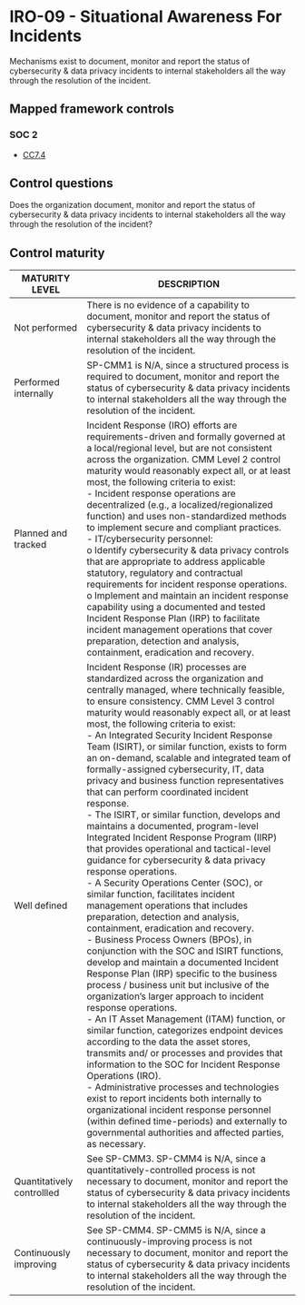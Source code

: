 # IRO-09 - Situational Awareness For Incidents
Mechanisms exist to document, monitor and report the status of cybersecurity & data privacy incidents to internal stakeholders all the way through the resolution of the incident.
## Mapped framework controls
### SOC 2
- [CC7.4](../soc2/cc74.md)
## Control questions
Does the organization document, monitor and report the status of cybersecurity & data privacy incidents to internal stakeholders all the way through the resolution of the incident?
## Control maturity
|       MATURITY LEVEL       |                                                                                                                                                                                                                                                                                                                                                                                                                                                                                                                                                                                                                                                                                                                                                                                                                                                                                                 DESCRIPTION                                                                                                                                                                                                                                                                                                                                                                                                                                                                                                                                                                                                                                                                                                                                                                                                                                                                                                  |
|----------------------------|--------------------------------------------------------------------------------------------------------------------------------------------------------------------------------------------------------------------------------------------------------------------------------------------------------------------------------------------------------------------------------------------------------------------------------------------------------------------------------------------------------------------------------------------------------------------------------------------------------------------------------------------------------------------------------------------------------------------------------------------------------------------------------------------------------------------------------------------------------------------------------------------------------------------------------------------------------------------------------------------------------------------------------------------------------------------------------------------------------------------------------------------------------------------------------------------------------------------------------------------------------------------------------------------------------------------------------------------------------------------------------------------------------------------------------------------------------------------------------------------------------------------------------------------------------------------------------------------------------------------------------------------------------------------------------------------------------------------------------------------------------------------------------------------------------------|
| Not performed              | There is no evidence of a capability to document, monitor and report the status of cybersecurity & data privacy incidents to internal stakeholders all the way through the resolution of the incident.                                                                                                                                                                                                                                                                                                                                                                                                                                                                                                                                                                                                                                                                                                                                                                                                                                                                                                                                                                                                                                                                                                                                                                                                                                                                                                                                                                                                                                                                                                                                                                                                       |
| Performed internally       | SP-CMM1 is N/A, since a structured process is required to document, monitor and report the status of cybersecurity & data privacy incidents to internal stakeholders all the way through the resolution of the incident.                                                                                                                                                                                                                                                                                                                                                                                                                                                                                                                                                                                                                                                                                                                                                                                                                                                                                                                                                                                                                                                                                                                                                                                                                                                                                                                                                                                                                                                                                                                                                                                     |
| Planned and tracked        | Incident Response (IRO) efforts are requirements-driven and formally governed at a local/regional level, but are not consistent across the organization. CMM Level 2 control maturity would reasonably expect all, or at least most, the following criteria to exist:<br>- Incident response operations are decentralized (e.g., a localized/regionalized function) and uses non-standardized methods to implement secure and compliant practices.<br>- IT/cybersecurity personnel:<br>o	Identify cybersecurity & data privacy controls that are appropriate to address applicable statutory, regulatory and contractual requirements for incident response operations. <br>o	Implement and maintain an incident response capability using a documented and tested Incident Response Plan (IRP) to facilitate incident management operations that cover preparation, detection and analysis, containment, eradication and recovery.                                                                                                                                                                                                                                                                                                                                                                                                                                                                                                                                                                                                                                                                                                                                                                                                                                                                            |
| Well defined               | Incident Response (IR) processes are standardized across the organization and centrally managed, where technically feasible, to ensure consistency. CMM Level 3 control maturity would reasonably expect all, or at least most, the following criteria to exist:<br>- An Integrated Security Incident Response Team (ISIRT), or similar function, exists to form an on-demand, scalable and integrated team of formally-assigned cybersecurity, IT, data privacy and business function representatives that can perform coordinated incident response.<br>- The ISIRT, or similar function, develops and maintains a documented, program-level Integrated Incident Response Program (IIRP) that provides operational and tactical-level guidance for cybersecurity & data privacy response operations.<br>- A Security Operations Center (SOC), or similar function, facilitates incident management operations that includes preparation, detection and analysis, containment, eradication and recovery.<br>- Business Process Owners (BPOs), in conjunction with the SOC and ISIRT functions, develop and maintain a documented Incident Response Plan (IRP) specific to the business process / business unit but inclusive of the organization’s larger approach to incident response operations.<br>- An IT Asset Management (ITAM) function, or similar function, categorizes endpoint devices according to the data the asset stores, transmits and/ or processes and provides that information to the SOC for Incident Response Operations (IRO).<br>- Administrative processes and technologies exist to report incidents both internally to organizational incident response personnel (within defined time-periods) and externally to governmental authorities and affected parties, as necessary. |
| Quantitatively controllled | See SP-CMM3. SP-CMM4 is N/A, since a quantitatively-controlled process is not necessary to document, monitor and report the status of cybersecurity & data privacy incidents to internal stakeholders all the way through the resolution of the incident.                                                                                                                                                                                                                                                                                                                                                                                                                                                                                                                                                                                                                                                                                                                                                                                                                                                                                                                                                                                                                                                                                                                                                                                                                                                                                                                                                                                                                                                                                                                                                    |
| Continuously improving     | See SP-CMM4. SP-CMM5 is N/A, since a continuously-improving process is not necessary to document, monitor and report the status of cybersecurity & data privacy incidents to internal stakeholders all the way through the resolution of the incident.                                                                                                                                                                                                                                                                                                                                                                                                                                                                                                                                                                                                                                                                                                                                                                                                                                                                                                                                                                                                                                                                                                                                                                                                                                                                                                                                                                                                                                                                                                                                                       |
